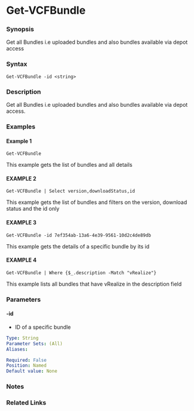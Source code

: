 # Get-VCFBundle

### Synopsis
Get all Bundles i.e uploaded bundles and also bundles available via depot access

### Syntax
```
Get-VCFBundle -id <string>
```

### Description
Get all Bundles i.e uploaded bundles and also bundles available via depot access.

### Examples
#### Example 1
```
Get-VCFBundle
```
This example gets the list of bundles and all details

#### EXAMPLE 2
```
Get-VCFBundle | Select version,downloadStatus,id  
```
This example gets the list of bundles and filters on the version, download status and the id only

#### EXAMPLE 3
```
Get-VCFBundle -id 7ef354ab-13a6-4e39-9561-10d2c4de89db   
```
This example gets the details of a specific bundle by its id

#### EXAMPLE 4
```
Get-VCFBundle | Where {$_.description -Match "vRealize"}
```
This example lists all bundles that have vRealize in the description field

### Parameters

#### -id
- ID of a specific bundle

```yaml
Type: String
Parameter Sets: (All)
Aliases:

Required: False
Position: Named
Default value: None
```

### Notes

### Related Links
